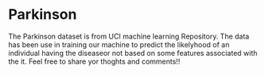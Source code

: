 # Parkinson
The Parkinson dataset is from UCI machine learning Repository. The data has been use in training our machine to predict the likelyhood of an individual having the diseaseor not based on some features associated with the it.
Feel free to share yor thoghts and comments!!
